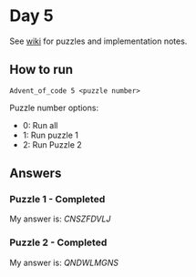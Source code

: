 # Day 5

See [wiki](https://github.com/jio125/Advent-of-code-2022/wiki/Day-5-----Supply-Stacks) for puzzles and implementation notes.

## How to run

`Advent_of_code 5 <puzzle number>`

Puzzle number options:

- 0: Run all
- 1: Run puzzle 1
- 2: Run Puzzle 2

## Answers

### Puzzle 1 - Completed

My answer is: *CNSZFDVLJ*

### Puzzle 2 - Completed

My answer is: *QNDWLMGNS*
